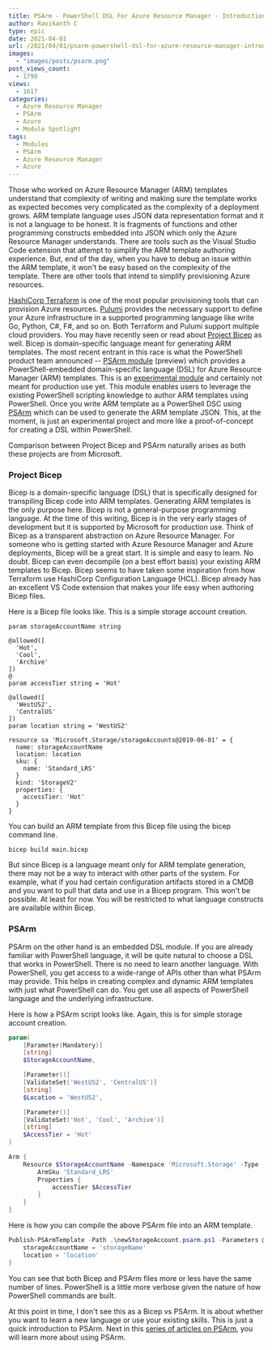 ```yaml
---
title: PSArm - PowerShell DSL For Azure Resource Manager - Introduction
author: Ravikanth C
type: epic
date: 2021-04-01
url: /2021/04/01/psarm-powershell-dsl-for-azure-resource-manager-introduction/
images:
  - "images/posts/psarm.png"
post_views_count:
  - 1790
views:
  - 1617
categories:
  - Azure Resource Manager
  - PSArm
  - Azure
  - Module Spotlight
tags:
  - Modules
  - PSArm
  - Azure Resource Manager
  - Azure
---
```


Those who worked on Azure Resource Manager (ARM) templates understand that complexity of writing and making sure the template works as expected becomes very complicated as the complexity of a deployment grows. ARM template language uses JSON data representation format and it is not a language to be honest. It is fragments of functions and other programming constructs embedded into JSON which only the Azure Resource Manager understands. There are tools such as the Visual Studio Code extension that attempt to simplify the ARM template authoring experience. But, end of the day, when you have to debug an issue within the ARM template, it won't be easy based on the complexity of the template. There are other tools that intend to simplify provisioning Azure resources.

[HashiCorp Terraform](https://www.terraform.io/) is one of the most popular provisioning tools that can provision Azure resources. [Pulumi](https://www.pulumi.com/) provides the necessary support to define your Azure infrastructure in a supported programming language like write Go, Python, C#, F#, and so on. Both Terraform and Pulumi support multiple cloud providers. You may have recently seen or read about [Project Bicep](https://docs.microsoft.com/en-us/azure/azure-resource-manager/templates/bicep-overview) as well. Bicep is domain-specific language meant for generating ARM templates. The most recent entrant in this race is what the PowerShell product team announced -- [PSArm module](https://devblogs.microsoft.com/powershell/announcing-the-preview-of-psarm/) (preview) which provides a PowerShell-embedded domain-specific language (DSL) for Azure Resource Manager (ARM) templates. This is an [experimental module](https://github.com/powershell/psarm) and certainly not meant for production use yet. This module enables users to leverage the existing PowerShell scripting knowledge to author ARM templates using PowerShell. Once you write ARM template as a PowerShell DSC using [PSArm](https://www.powershellgallery.com/packages/PSArm) which can be used to generate the ARM template JSON. This, at the moment, is just an experimental project and more like a proof-of-concept for creating a DSL within PowerShell. 

Comparison between Project Bicep and PSArm naturally arises as both these projects are from Microsoft.

### Project Bicep

Bicep is a domain-specific language (DSL) that is specifically designed for transpiling Bicep code into ARM templates. Generating ARM templates is the only purpose here. Bicep is not a general-purpose programming language. At the time of this writing, Bicep is in the very early stages of development but it is supported by Microsoft for production use. Think of Bicep as a transparent abstraction on Azure Resource Manager. For someone who is getting started with Azure Resource Manager and Azure deployments, Bicep will be a great start. It is simple and easy to learn. No doubt. Bicep can even decompile (on a best effort basis) your existing ARM templates to Bicep. Bicep seems to have taken some inspiration from how Terraform use HashiCorp Configuration Language (HCL). Bicep already  has an excellent VS Code extension that makes your life easy when authoring Bicep files.

Here is a Bicep file looks like. This is a simple storage account creation.

```
param storageAccountName string

@allowed([
  'Hot', 
  'Cool',
  'Archive'
])
@
param accessTier string = 'Hot'

@allowed([
  'WestUS2',
  'CentralUS'
])
param location string = 'WestUS2'

resource sa 'Microsoft.Storage/storageAccounts@2019-06-01' = {
  name: storageAccountName
  location: location
  sku: {
    name: 'Standard_LRS'
  }
  kind: 'StorageV2'
  properties: {
    accessTier: 'Hot'
  }
}
```

You can build an ARM template from this Bicep file using the bicep command line.

```shell
bicep build main.bicep
```

But since Bicep is a language meant only for ARM template generation, there may not be a way to interact with other parts of the system. For example, what if you had certain configuration artifacts stored in a CMDB and you want to pull that data and use in a Bicep program. This won't be possible. At least for now. You will be restricted to what language constructs are available within Bicep.

### PSArm

PSArm on the other hand is an embedded DSL module. If you are already familiar with PowerShell language, it will be quite natural to choose a DSL that works in PowerShell. There is no need to learn another language. With PowerShell, you get access to a wide-range of APIs other than what PSArm may provide. This helps in creating complex and dynamic ARM templates with just what PowerShell can do. You get use all aspects of PowerShell language and the underlying infrastructure. 

Here is how a PSArm script looks like. Again, this is for simple storage account creation.

```powershell
param(
    [Parameter(Mandatory)]
    [string]
    $StorageAccountName,

    [Parameter()]
    [ValidateSet('WestUS2', 'CentralUS')]
    [string]
    $Location = 'WestUS2',

    [Parameter()]
    [ValidateSet('Hot', 'Cool', 'Archive')]
    [string]
    $AccessTier = 'Hot'
)

Arm {
    Resource $StorageAccountName -Namespace 'Microsoft.Storage' -Type 'storageAccounts' -apiVersion '2019-06-01' -Location $Location {
        ArmSku 'Standard_LRS'
        Properties {
            accessTier $AccessTier
        }
    }
}
```

Here is how you can compile the above PSArm file into an ARM template.

```powershell
Publish-PSArmTemplate -Path .\newStorageAccount.psarm.ps1 -Parameters @{
    storageAccountName = 'storageName'
    location = 'location'
}
```

You can see that both Bicep and PSArm files more or less have the same number of lines. PowerShell is a little more verbose given the nature of how PowerShell commands are built. 

At this point in time, I don't see this as a Bicep vs PSArm. It is about whether you want to learn a new language or use your existing skills. This is just a quick introduction to PSArm. Next in this [series of articles on PSArm](/tags/psarm), you will learn more about using PSArm. 